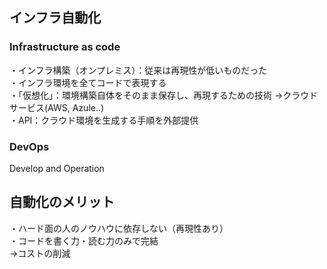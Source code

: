 ## インフラ自動化

### Infrastructure as code
・インフラ構築（オンプレミス）：従来は再現性が低いものだった  
・インフラ環境を全てコードで表現する  
・「仮想化」：環境構築自体をそのまま保存し、再現するための技術  →クラウドサービス(AWS, Azule‥)  
・API：クラウド環境を生成する手順を外部提供  

### DevOps
Develop and Operation

## 自動化のメリット
・ハード面の人のノウハウに依存しない（再現性あり）  
・コードを書く力・読む力のみで完結  
→コストの削減  



